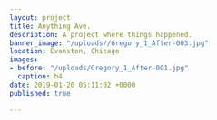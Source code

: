 ```yaml
---
layout: project
title: Anything Ave.
description: A project where things happened.
banner_image: "/uploads//Gregory_1_After-003.jpg"
location: Evanston, Chicago
images:
- before: "/uploads/Gregory_1_After-001.jpg"
  caption: b4
date: 2019-01-20 05:11:02 +0000
published: true

---
```

